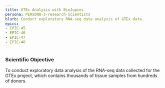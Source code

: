 ```yaml
---
title: GTEx Analysis with BioJupies
persona: PERSONA-3-research-scientists
blurb: Conduct exploratory RNA-seq data analysis of GTEx data.
epics:
- EPIC-45
- EPIC-46
- EPIC-47
- EPIC-48
---
```


### Scientific Objective

To conduct exploratory data analysis of the RNA-seq data collected for the GTEx project, which contains thousands of tissue samples from hundreds of donors. 